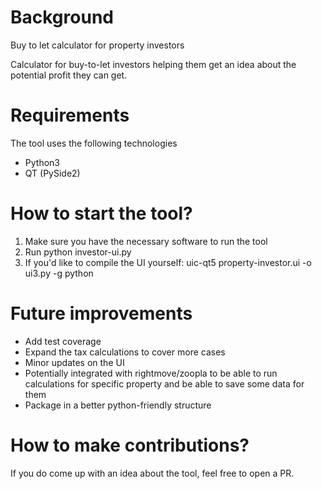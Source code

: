 # Background
Buy to let calculator for property investors

Calculator for buy-to-let investors helping them get an idea about the potential profit they can get.

# Requirements
The tool uses the following technologies
 * Python3
 * QT (PySide2)

# How to start the tool?
1) Make sure you have the necessary software to run the tool
2) Run python investor-ui.py
3) If you'd like to compile the UI yourself: uic-qt5 property-investor.ui -o ui3.py -g python

# Future improvements
* Add test coverage
* Expand the tax calculations to cover more cases
* Minor updates on the UI
* Potentially integrated with rightmove/zoopla to be able to run calculations for specific property and be able to save some data for them
* Package in a better python-friendly structure

# How to make contributions?
If you do come up with an idea about the tool, feel free to open a PR.
